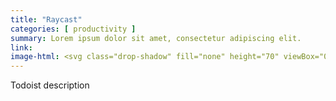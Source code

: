 ```yaml
---
title: "Raycast"
categories: [ productivity ]
summary: Lorem ipsum dolor sit amet, consectetur adipiscing elit.
link: 
image-html: <svg class="drop-shadow" fill="none" height="70" viewBox="0 0 70 70" width="70" xmlns="http://www.w3.org/2000/svg"><rect fill="#05010d" height="70" rx="13" width="70"/><path clip-rule="evenodd" d="m62.0961 34.5387-2.8725 2.8757-10.8984-10.8983v-5.7483zm-27.5292-27.5387-2.8726 2.87573 10.8952 10.89517h5.7483zm-6.165 6.1681-2.8757 2.8726 4.7302 4.7302h5.7483zm19.9359 19.9358v5.7484l4.7302 4.7302 2.8757-2.8726zm-1.6572 10.6759 1.6446-1.6477h-21.3737v-21.3643l-1.6477 1.6477-3.0825-3.0699-2.8726 2.8757 3.0825 3.0825-1.6478 1.6321v3.2923l-4.7302-4.7302-2.8757 2.8757 7.6059 7.6028v6.5785l-10.89514-10.8889-2.88826 2.8726 27.5669 27.5418 2.8757-2.8726-10.8983-10.8983h6.5784l7.6029 7.6028 2.8757-2.8757-4.7302-4.7303h3.2923l1.6478-1.6477 3.0824 3.0825 2.8726-2.8757z" fill="#ff6363" fill-rule="evenodd"/></svg>
---
```


Todoist description